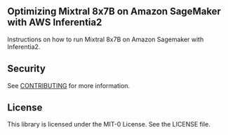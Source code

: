## Optimizing Mixtral 8x7B on Amazon SageMaker with AWS Inferentia2

Instructions on how to run Mixtral 8x7B on Amazon Sagemaker with Inferentia2.

## Security

See [CONTRIBUTING](CONTRIBUTING.md#security-issue-notifications) for more information.

## License

This library is licensed under the MIT-0 License. See the LICENSE file.

